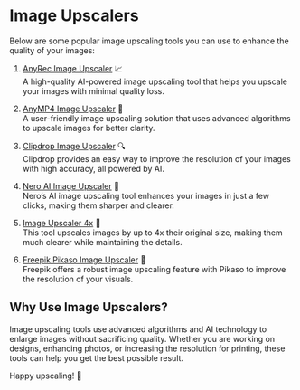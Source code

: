# Image Upscalers

Below are some popular image upscaling tools you can use to enhance the quality of your images:

1. [AnyRec Image Upscaler](https://www.anyrec.io/image-upscaler/) 📈  
   A high-quality AI-powered image upscaling tool that helps you upscale your images with minimal quality loss.

2. [AnyMP4 Image Upscaler](https://www.anymp4.com/image-upscaler/) 📸  
   A user-friendly image upscaling solution that uses advanced algorithms to upscale images for better clarity.

3. [Clipdrop Image Upscaler](https://clipdrop.co/image-upscaler) 🔍  
   Clipdrop provides an easy way to improve the resolution of your images with high accuracy, all powered by AI.

4. [Nero AI Image Upscaler](https://ai.nero.com/image-upscaler) 🤖  
   Nero’s AI image upscaling tool enhances your images in just a few clicks, making them sharper and clearer.

5. [Image Upscaler 4x](https://imageupscaler.com/upscale-image-4x/) 🔼  
   This tool upscales images by up to 4x their original size, making them much clearer while maintaining the details.

6. [Freepik Pikaso Image Upscaler](https://www.freepik.com/pikaso/upscaler#from_element=landing_upscaler) 🎨  
   Freepik offers a robust image upscaling feature with Pikaso to improve the resolution of your visuals.

## Why Use Image Upscalers?  
Image upscaling tools use advanced algorithms and AI technology to enlarge images without sacrificing quality. Whether you are working on designs, enhancing photos, or increasing the resolution for printing, these tools can help you get the best possible result.

Happy upscaling! 🚀
